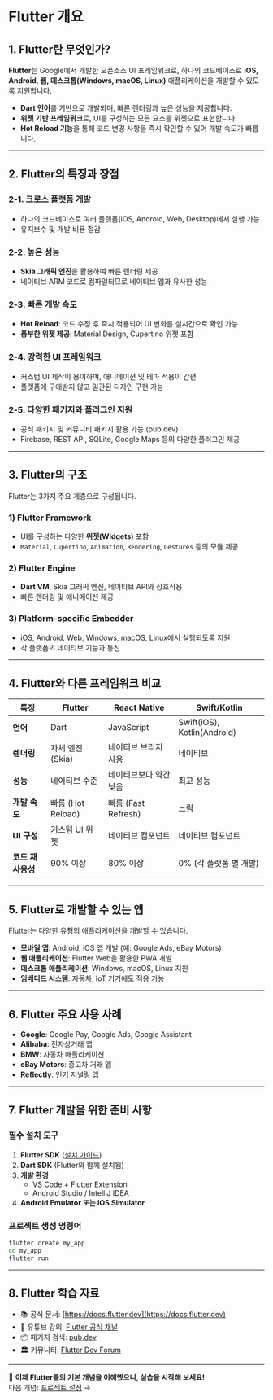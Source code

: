# Flutter 개요

## 1. Flutter란 무엇인가?

**Flutter**는 Google에서 개발한 오픈소스 UI 프레임워크로, 하나의 코드베이스로 **iOS, Android, 웹, 데스크톱(Windows, macOS, Linux)** 애플리케이션을 개발할 수 있도록 지원합니다.

- **Dart 언어**를 기반으로 개발되며, 빠른 렌더링과 높은 성능을 제공합니다.
- **위젯 기반 프레임워크**로, UI를 구성하는 모든 요소를 위젯으로 표현합니다.
- **Hot Reload 기능**을 통해 코드 변경 사항을 즉시 확인할 수 있어 개발 속도가 빠릅니다.

---

## 2. Flutter의 특징과 장점

### 2-1. 크로스 플랫폼 개발  
- 하나의 코드베이스로 여러 플랫폼(iOS, Android, Web, Desktop)에서 실행 가능  
- 유지보수 및 개발 비용 절감  

### 2-2. 높은 성능  
- **Skia 그래픽 엔진**을 활용하여 빠른 렌더링 제공  
- 네이티브 ARM 코드로 컴파일되므로 네이티브 앱과 유사한 성능  

### 2-3. 빠른 개발 속도  
- **Hot Reload**: 코드 수정 후 즉시 적용되어 UI 변화를 실시간으로 확인 가능  
- **풍부한 위젯 제공**: Material Design, Cupertino 위젯 포함  

### 2-4. 강력한 UI 프레임워크  
- 커스텀 UI 제작이 용이하며, 애니메이션 및 테마 적용이 간편  
- 플랫폼에 구애받지 않고 일관된 디자인 구현 가능  

### 2-5. 다양한 패키지와 플러그인 지원  
- 공식 패키지 및 커뮤니티 패키지 활용 가능 (pub.dev)  
- Firebase, REST API, SQLite, Google Maps 등의 다양한 플러그인 제공  

---

## 3. Flutter의 구조

Flutter는 3가지 주요 계층으로 구성됩니다.

### 1) **Flutter Framework**  
- UI를 구성하는 다양한 **위젯(Widgets)** 포함  
- `Material`, `Cupertino`, `Animation`, `Rendering`, `Gestures` 등의 모듈 제공  

### 2) **Flutter Engine**  
- **Dart VM**, Skia 그래픽 엔진, 네이티브 API와 상호작용  
- 빠른 렌더링 및 애니메이션 제공  

### 3) **Platform-specific Embedder**  
- iOS, Android, Web, Windows, macOS, Linux에서 실행되도록 지원  
- 각 플랫폼의 네이티브 기능과 통신  

---

## 4. Flutter와 다른 프레임워크 비교

| 특징 | Flutter | React Native | Swift/Kotlin |
|---|---|---|---|
| **언어** | Dart | JavaScript | Swift(iOS), Kotlin(Android) |
| **렌더링** | 자체 엔진 (Skia) | 네이티브 브리지 사용 | 네이티브 |
| **성능** | 네이티브 수준 | 네이티브보다 약간 낮음 | 최고 성능 |
| **개발 속도** | 빠름 (Hot Reload) | 빠름 (Fast Refresh) | 느림 |
| **UI 구성** | 커스텀 UI 위젯 | 네이티브 컴포넌트 | 네이티브 컴포넌트 |
| **코드 재사용성** | 90% 이상 | 80% 이상 | 0% (각 플랫폼 별 개발) |

---

## 5. Flutter로 개발할 수 있는 앱

Flutter는 다양한 유형의 애플리케이션을 개발할 수 있습니다.

- **모바일 앱**: Android, iOS 앱 개발 (예: Google Ads, eBay Motors)  
- **웹 애플리케이션**: Flutter Web을 활용한 PWA 개발  
- **데스크톱 애플리케이션**: Windows, macOS, Linux 지원  
- **임베디드 시스템**: 자동차, IoT 기기에도 적용 가능  

---

## 6. Flutter 주요 사용 사례

- **Google**: Google Pay, Google Ads, Google Assistant  
- **Alibaba**: 전자상거래 앱  
- **BMW**: 자동차 애플리케이션  
- **eBay Motors**: 중고차 거래 앱  
- **Reflectly**: 인기 저널링 앱  

---

## 7. Flutter 개발을 위한 준비 사항

### 필수 설치 도구  
1. **Flutter SDK** ([설치 가이드](https://docs.flutter.dev/get-started/install))  
2. **Dart SDK** (Flutter와 함께 설치됨)  
3. **개발 환경**  
   - VS Code + Flutter Extension  
   - Android Studio / IntelliJ IDEA  
4. **Android Emulator 또는 iOS Simulator**  

### 프로젝트 생성 명령어  
```sh
flutter create my_app
cd my_app
flutter run
```

---

## 8. Flutter 학습 자료

- 📚 공식 문서: [https://docs.flutter.dev](https://docs.flutter.dev)  
- 🎥 유튜브 강의: [Flutter 공식 채널](https://www.youtube.com/c/flutterdev)  
- 📦 패키지 검색: [pub.dev](https://pub.dev)  
- 🏛️ 커뮤니티: [Flutter Dev Forum](https://flutter.dev/community)  

---
🚀 **이제 Flutter를의 기본 개념을 이해했으니, 실습을 시작해 보세요!**  
다음 개념: [프로젝트 설정](./setup-flutter.md) →
